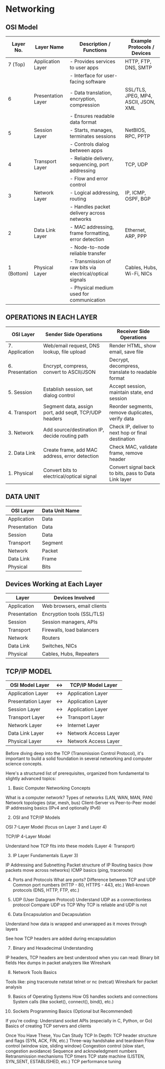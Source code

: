 # Networking
## OSI Model

| Layer No.     | Layer Name         | Description / Functions                                       | Example Protocols / Devices             |
|---------------|--------------------|----------------------------------------------------------------|------------------------------------------|
| 7 (Top)       | Application Layer   | - Provides services to user apps                               | HTTP, FTP, DNS, SMTP                     |
|               |                    | - Interface for user-facing software                           |                                          |
| 6             | Presentation Layer  | - Data translation, encryption, compression                    | SSL/TLS, JPEG, MP4, ASCII, JSON, XML     |
|               |                    | - Ensures readable data format                                 |                                          |
| 5             | Session Layer       | - Starts, manages, terminates sessions                         | NetBIOS, RPC, PPTP                       |
|               |                    | - Controls dialog between apps                                 |                                          |
| 4             | Transport Layer     | - Reliable delivery, sequencing, port addressing               | TCP, UDP                                 |
|               |                    | - Flow and error control                                       |                                          |
| 3             | Network Layer       | - Logical addressing, routing                                  | IP, ICMP, OSPF, BGP                      |
|               |                    | - Handles packet delivery across networks                      |                                          |
| 2             | Data Link Layer     | - MAC addressing, frame formatting, error detection            | Ethernet, ARP, PPP                       |
|               |                    | - Node-to-node reliable transfer                               |                                          |
| 1 (Bottom)    | Physical Layer      | - Transmission of raw bits via electrical/optical signals      | Cables, Hubs, Wi-Fi, NICs                |
|               |                    | - Physical medium used for communication                       |                                          |

## OPERATIONS IN EACH LAYER
| OSI Layer     | Sender Side Operations                                  | Receiver Side Operations                               |
|---------------|---------------------------------------------------------|--------------------------------------------------------|
| 7. Application| Web/email request, DNS lookup, file upload              | Render HTML, show email, save file                    |
| 6. Presentation| Encrypt, compress, convert to ASCII/JSON               | Decrypt, decompress, translate to readable format     |
| 5. Session    | Establish session, set dialog control                   | Accept session, maintain state, end session           |
| 4. Transport  | Segment data, assign port, add seq#, TCP/UDP headers    | Reorder segments, remove duplicates, verify data      |
| 3. Network    | Add source/destination IP, decide routing path          | Check IP, deliver to next hop or final destination    |
| 2. Data Link  | Create frame, add MAC address, error detection          | Check MAC, validate frame, remove header              |
| 1. Physical   | Convert bits to electrical/optical signal               | Convert signal back to bits, pass to Data Link layer  |


## DATA UNIT

| OSI Layer    | Data Unit Name |
| ------------ | -------------- |
| Application  | Data           |
| Presentation | Data           |
| Session      | Data           |
| Transport    | Segment        |
| Network      | Packet         |
| Data Link    | Frame          |
| Physical     | Bits           |

## Devices Working at Each Layer

| Layer        | Devices Involved            |
| ------------ | --------------------------- |
| Application  | Web browsers, email clients |
| Presentation | Encryption tools (SSL/TLS)  |
| Session      | Session managers, APIs      |
| Transport    | Firewalls, load balancers   |
| Network      | Routers                     |
| Data Link    | Switches, NICs              |
| Physical     | Cables, Hubs, Repeaters     |

## TCP/IP MODEL 
| OSI Model Layer         | ↔ | TCP/IP Model Layer         |
|-------------------------|----|----------------------------|
| Application Layer       | ↔  | Application Layer          |
| Presentation Layer      | ↔  | Application Layer          |
| Session Layer           | ↔  | Application Layer          |
| Transport Layer         | ↔  | Transport Layer            |
| Network Layer           | ↔  | Internet Layer             |
| Data Link Layer         | ↔  | Network Access Layer       |
| Physical Layer          | ↔  | Network Access Layer       |

Before diving deep into the TCP (Transmission Control Protocol), it's important to build a solid foundation in several networking and computer science concepts. 

Here's a structured list of prerequisites, organized from fundamental to slightly advanced topics:

1. Basic Computer Networking Concepts

What is a computer network?
Types of networks (LAN, WAN, MAN, PAN)
Network topologies (star, mesh, bus)
Client-Server vs Peer-to-Peer model
IP addressing basics (IPv4 and optionally IPv6)

2. OSI and TCP/IP Models

OSI 7-Layer Model (focus on Layer 3 and Layer 4)

TCP/IP 4-Layer Model

Understand how TCP fits into these models (Layer 4: Transport)


3. IP Layer Fundamentals (Layer 3)

IP Addressing and Subnetting
Packet structure of IP
Routing basics (how packets move across networks)
ICMP basics (ping, traceroute)


4. Ports and Protocols
What are ports?
Difference between TCP and UDP
Common port numbers (HTTP - 80, HTTPS - 443, etc.)
Well-known protocols (DNS, HTTP, FTP, etc.)

5. UDP (User Datagram Protocol)
Understand UDP as a connectionless protocol
Compare UDP vs TCP
Why TCP is reliable and UDP is not

6. Data Encapsulation and Decapsulation

Understand how data is wrapped and unwrapped as it moves through layers

See how TCP headers are added during encapsulation

7. Binary and Hexadecimal Understanding

IP headers, TCP headers are best understood when you can read:
Binary bit fields
Hex dumps in packet analyzers like Wireshark

8. Network Tools Basics

Tools like:
ping
traceroute
netstat
telnet or nc (netcat)
Wireshark for packet analysis

9. Basics of Operating Systems
How OS handles sockets and connections
System calls (like socket(), connect(), bind(), etc.)

10. Sockets Programming Basics (Optional but Recommended)

If you're coding:
Understand socket APIs (especially in C, Python, or Go)
Basics of creating TCP servers and clients

Once You Have These, You Can Study TCP In Depth:
TCP header structure and flags (SYN, ACK, FIN, etc.)
Three-way handshake and teardown
Flow control (window size, sliding window)
Congestion control (slow start, congestion avoidance)
Sequence and acknowledgment numbers
Retransmission mechanisms
TCP timers
TCP state machine (LISTEN, SYN_SENT, ESTABLISHED, etc.)
TCP performance tuning

